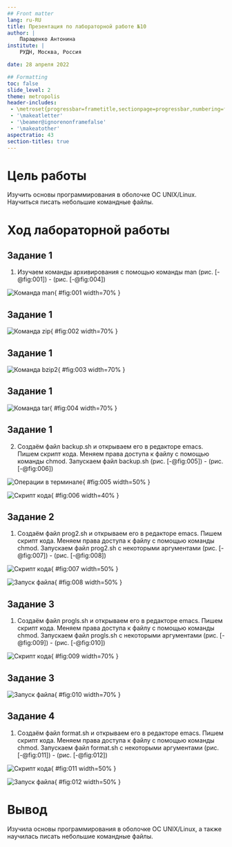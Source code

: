 ```yaml
---
## Front matter
lang: ru-RU
title: Презентация по лабораторной работе №10
author: |
	Паращенко Антонина
institute: |
	РУДН, Москва, Россия

date: 28 апреля 2022

## Formatting
toc: false
slide_level: 2
theme: metropolis
header-includes: 
 - \metroset{progressbar=frametitle,sectionpage=progressbar,numbering=fraction}
 - '\makeatletter'
 - '\beamer@ignorenonframefalse'
 - '\makeatother'
aspectratio: 43
section-titles: true
---
```


# Цель работы

Изучить основы программирования в оболочке ОС UNIX/Linux. Научиться писать небольшие командные файлы.

# Ход лабораторной работы
## Задание 1
1) Изучаем команды архивирования с помощью команды man (рис. [-@fig:001]) - (рис. [-@fig:004])

![Команда man](image/1.png){ #fig:001 width=70% }

## Задание 1

![Команда zip](image/2.png){ #fig:002 width=70% }

## Задание 1

![Команда bzip2](image/3.png){ #fig:003 width=70% }

## Задание 1

![Команда tar](image/4.png){ #fig:004 width=70% }

## Задание 1

2) Создаём файл backup.sh и открываем его в редакторе emacs. Пишем скрипт кода. Меняем права доступа к файлу с помощью команды chmod. Запускаем файл backup.sh (рис. [-@fig:005]) - (рис. [-@fig:006])

![Операции в терминале](image/5.png){ #fig:005 width=50% }

![Скрипт кода](image/6.png){ #fig:006 width=40% }

## Задание 2

1) Создаём файл prog2.sh и открываем его в редакторе emacs. Пишем скрипт кода. Меняем права доступа к файлу с помощью команды chmod. Запускаем файл prog2.sh c некоторыми аргументами (рис. [-@fig:007]) - (рис. [-@fig:008])

![Скрипт кода](image/7.png){ #fig:007 width=50% }

![Запуск файла](image/8.png){ #fig:008 width=50% }

## Задание 3

1) Создаём файл progls.sh и открываем его в редакторе emacs. Пишем скрипт кода. Меняем права доступа к файлу с помощью команды chmod. Запускаем файл progls.sh c некоторыми аргументами (рис. [-@fig:009]) - (рис. [-@fig:010])

![Скрипт кода](image/9.png){ #fig:009 width=70% }

## Задание 3

![Запуск файла](image/10.png){ #fig:010 width=70% }

## Задание 4

1) Создаём файл format.sh и открываем его в редакторе emacs. Пишем скрипт кода. Меняем права доступа к файлу с помощью команды chmod. Запускаем файл format.sh c некоторыми аргументами (рис. [-@fig:011]) - (рис. [-@fig:012]) 

![Скрипт кода](image/11.png){ #fig:011 width=50% }

![Запуск файла](image/12.png){ #fig:012 width=50% }


# Вывод
Изучила основы программирования в оболочке ОС UNIX/Linux, а также научилась писать небольшие командные файлы.
